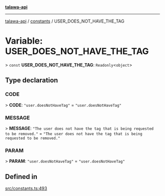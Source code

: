 [**talawa-api**](../../README.md)

***

[talawa-api](../../modules.md) / [constants](../README.md) / USER\_DOES\_NOT\_HAVE\_THE\_TAG

# Variable: USER\_DOES\_NOT\_HAVE\_THE\_TAG

\> `const` **USER\_DOES\_NOT\_HAVE\_THE\_TAG**: `Readonly`\<`object`\>

## Type declaration

### CODE

\> **CODE**: `"user.doesNotHaveTag"` = `"user.doesNotHaveTag"`

### MESSAGE

\> **MESSAGE**: `"The user does not have the tag that is being requested to be removed."` = `"The user does not have the tag that is being requested to be removed."`

### PARAM

\> **PARAM**: `"user.doesNotHaveTag"` = `"user.doesNotHaveTag"`

## Defined in

[src/constants.ts:493](https://github.com/PalisadoesFoundation/talawa-api/blob/832d310bae30bd8cb45fb1b44f62dd776dccc52f/src/constants.ts#L493)
